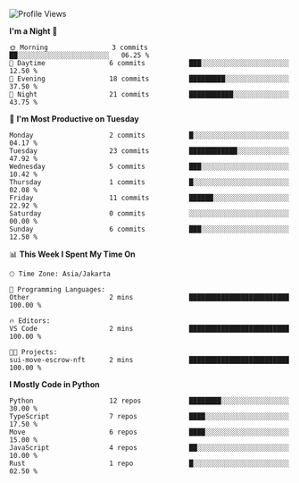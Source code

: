 <!--START_SECTION:waka-->
![Profile Views](http://img.shields.io/badge/Profile%20Views-0-blue)

**I'm a Night 🦉** 

```text
🌞 Morning                3 commits           ██░░░░░░░░░░░░░░░░░░░░░░░   06.25 % 
🌆 Daytime                6 commits           ███░░░░░░░░░░░░░░░░░░░░░░   12.50 % 
🌃 Evening                18 commits          █████████░░░░░░░░░░░░░░░░   37.50 % 
🌙 Night                  21 commits          ███████████░░░░░░░░░░░░░░   43.75 % 
```
📅 **I'm Most Productive on Tuesday** 

```text
Monday                   2 commits           █░░░░░░░░░░░░░░░░░░░░░░░░   04.17 % 
Tuesday                  23 commits          ████████████░░░░░░░░░░░░░   47.92 % 
Wednesday                5 commits           ███░░░░░░░░░░░░░░░░░░░░░░   10.42 % 
Thursday                 1 commits           █░░░░░░░░░░░░░░░░░░░░░░░░   02.08 % 
Friday                   11 commits          ██████░░░░░░░░░░░░░░░░░░░   22.92 % 
Saturday                 0 commits           ░░░░░░░░░░░░░░░░░░░░░░░░░   00.00 % 
Sunday                   6 commits           ███░░░░░░░░░░░░░░░░░░░░░░   12.50 % 
```


📊 **This Week I Spent My Time On** 

```text
🕑︎ Time Zone: Asia/Jakarta

💬 Programming Languages: 
Other                    2 mins              █████████████████████████   100.00 % 

🔥 Editors: 
VS Code                  2 mins              █████████████████████████   100.00 % 

🐱‍💻 Projects: 
sui-move-escrow-nft      2 mins              █████████████████████████   100.00 % 
```

**I Mostly Code in Python** 

```text
Python                   12 repos            ████████░░░░░░░░░░░░░░░░░   30.00 % 
TypeScript               7 repos             ████░░░░░░░░░░░░░░░░░░░░░   17.50 % 
Move                     6 repos             ████░░░░░░░░░░░░░░░░░░░░░   15.00 % 
JavaScript               4 repos             ██░░░░░░░░░░░░░░░░░░░░░░░   10.00 % 
Rust                     1 repo              █░░░░░░░░░░░░░░░░░░░░░░░░   02.50 % 
```




<!--END_SECTION:waka-->
